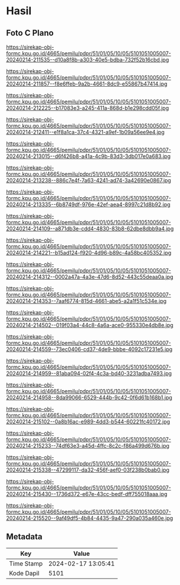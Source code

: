 # Hasil

## Foto C Plano

https://sirekap-obj-formc.kpu.go.id/4665/pemilu/pdpr/51/01/05/10/05/5101051005007-20240214-211535--d10a8f8b-a303-40e5-bdba-732f52b16cbd.jpg

https://sirekap-obj-formc.kpu.go.id/4665/pemilu/pdpr/51/01/05/10/05/5101051005007-20240214-211857--f8e6ffeb-9a2b-4661-8dc9-e55867b47414.jpg

https://sirekap-obj-formc.kpu.go.id/4665/pemilu/pdpr/51/01/05/10/05/5101051005007-20240214-212225--b17083e3-a245-411a-868d-b1e298cdd05f.jpg

https://sirekap-obj-formc.kpu.go.id/4665/pemilu/pdpr/51/01/05/10/05/5101051005007-20240214-212411--e1f8a1ca-37c4-4321-a9ef-1b09a56ee9e4.jpg

https://sirekap-obj-formc.kpu.go.id/4665/pemilu/pdpr/51/01/05/10/05/5101051005007-20240214-213015--d6f426b8-a41a-4c9b-83d3-3db017e0a683.jpg

https://sirekap-obj-formc.kpu.go.id/4665/pemilu/pdpr/51/01/05/10/05/5101051005007-20240214-213238--886c7e4f-7a63-4241-ad74-3a42690e0867.jpg

https://sirekap-obj-formc.kpu.go.id/4665/pemilu/pdpr/51/01/05/10/05/5101051005007-20240214-213335--6b8749df-976e-42ef-aea4-8997c21d8b92.jpg

https://sirekap-obj-formc.kpu.go.id/4665/pemilu/pdpr/51/01/05/10/05/5101051005007-20240214-214109--a871db3e-cdd4-4830-83b8-62dbe8dbb9a4.jpg

https://sirekap-obj-formc.kpu.go.id/4665/pemilu/pdpr/51/01/05/10/05/5101051005007-20240214-214221--b15ad124-f920-4d96-b89c-4a58bc405352.jpg

https://sirekap-obj-formc.kpu.go.id/4665/pemilu/pdpr/51/01/05/10/05/5101051005007-20240214-214312--0002a47a-4a3e-47d6-8d52-443c55deaa0a.jpg

https://sirekap-obj-formc.kpu.go.id/4665/pemilu/pdpr/51/01/05/10/05/5101051005007-20240214-214353--7aaf6774-815d-4661-abe5-a2a1f51c534e.jpg

https://sirekap-obj-formc.kpu.go.id/4665/pemilu/pdpr/51/01/05/10/05/5101051005007-20240214-214502--019f03a4-44c8-4a6a-ace0-955330e4db8e.jpg

https://sirekap-obj-formc.kpu.go.id/4665/pemilu/pdpr/51/01/05/10/05/5101051005007-20240214-214559--73ec0406-cd37-4de9-bbbe-4092c17231e5.jpg

https://sirekap-obj-formc.kpu.go.id/4665/pemilu/pdpr/51/01/05/10/05/5101051005007-20240214-214959--81aba094-02f4-4c3a-bd40-3231adba7493.jpg

https://sirekap-obj-formc.kpu.go.id/4665/pemilu/pdpr/51/01/05/10/05/5101051005007-20240214-214958--8da99066-6529-444b-9c42-0f6d61b168b1.jpg

https://sirekap-obj-formc.kpu.go.id/4665/pemilu/pdpr/51/01/05/10/05/5101051005007-20240214-215102--0a8b16ac-e989-4dd3-b544-60221fc40172.jpg

https://sirekap-obj-formc.kpu.go.id/4665/pemilu/pdpr/51/01/05/10/05/5101051005007-20240214-215233--74df63e3-a45d-4ffc-8c2c-f86a499d676b.jpg

https://sirekap-obj-formc.kpu.go.id/4665/pemilu/pdpr/51/01/05/10/05/5101051005007-20240214-215338--47299117-da32-456f-aef0-03f238b0bab0.jpg

https://sirekap-obj-formc.kpu.go.id/4665/pemilu/pdpr/51/01/05/10/05/5101051005007-20240214-215430--1736d372-e67e-43cc-bedf-dff755018aaa.jpg

https://sirekap-obj-formc.kpu.go.id/4665/pemilu/pdpr/51/01/05/10/05/5101051005007-20240214-215520--9af49df5-4b84-4435-9a47-290a035a460e.jpg


## Metadata

| Key        | Value               |
| ---------- | ------------------- |
| Time Stamp | 2024-02-17 13:05:41 |
| Kode Dapil | 5101                |



